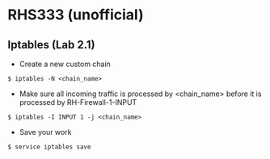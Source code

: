 # RHS333 (unofficial)  

## Iptables (Lab 2.1)   
  
- Create a new custom chain  
```text
$ iptables -N <chain_name>  
```  
  
- Make sure all incoming traffic is processed by <chain_name> before it is processed by RH-Firewall-1-INPUT  
```text
$ iptables -I INPUT 1 -j <chain_name>  
```  
  
- Save your work  
```bash
$ service iptables save
```  

